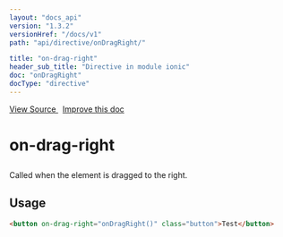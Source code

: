 ```yaml
---
layout: "docs_api"
version: "1.3.2"
versionHref: "/docs/v1"
path: "api/directive/onDragRight/"

title: "on-drag-right"
header_sub_title: "Directive in module ionic"
doc: "onDragRight"
docType: "directive"
---
```


<div class="improve-docs">
<a href='http://github.com/driftyco/ionic/tree/1.x/js/angular/directive/gesture.js#L153'>
View Source
</a>
&nbsp;
<a href='http://github.com/driftyco/ionic/edit/1.x/js/angular/directive/gesture.js#L153'>
Improve this doc
</a>
</div>




<h1 class="api-title">

on-drag-right



</h1>





Called when the element is dragged to the right.









<h2 id="usage">Usage</h2>

```html
<button on-drag-right="onDragRight()" class="button">Test</button>
```









